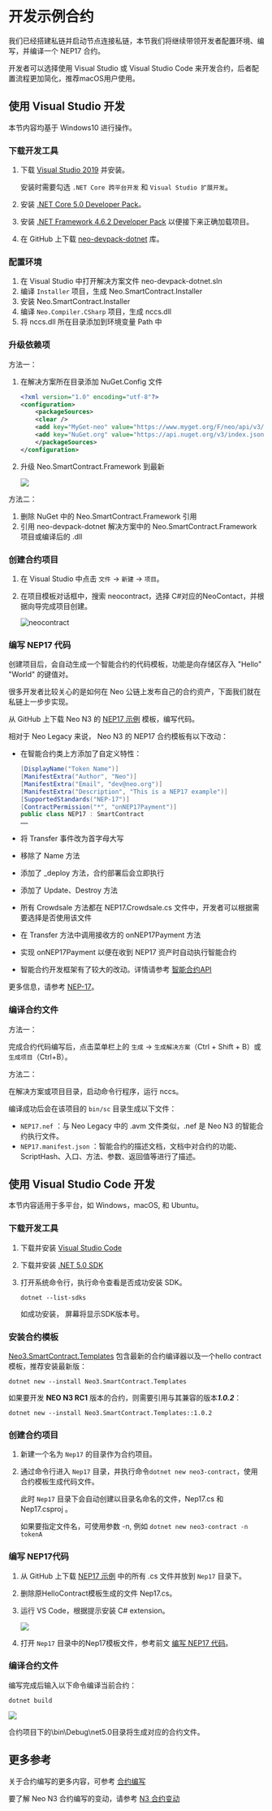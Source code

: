 # 开发示例合约

我们已经搭建私链并启动节点连接私链，本节我们将继续带领开发者配置环境、编写，并编译一个 NEP17 合约。

开发者可以选择使用 Visual Studio 或 Visual Studio Code 来开发合约，后者配置流程更加简化，推荐macOS用户使用。

## 使用 Visual Studio 开发

本节内容均基于 Windows10 进行操作。

### 下载开发工具

1. 下载 [Visual Studio 2019](https://www.visualstudio.com/products/visual-studio-community-vs) 并安装。

   安装时需要勾选 `.NET Core 跨平台开发` 和 `Visual Studio 扩展开发`。

2. 安装 [.NET Core 5.0 Developer Pack](https://dotnet.microsoft.com/download/dotnet/thank-you/sdk-5.0.202-windows-x64-installer)。

3. 安装 [.NET Framework 4.6.2 Developer Pack](https://dotnet.microsoft.com/download/dotnet-framework/thank-you/net462-developer-pack-offline-installer) 以便接下来正确加载项目。

4. 在 GitHub 上下载 [neo-devpack-dotnet](https://github.com/neo-project/neo-devpack-dotnet) 库。

### 配置环境

1. 在 Visual Studio 中打开解决方案文件 neo-devpack-dotnet.sln
2. 编译 `Installer` 项目，生成 Neo.SmartContract.Installer
3. 安装 Neo.SmartContract.Installer
4. 编译 `Neo.Compiler.CSharp` 项目，生成 nccs.dll
5. 将 nccs.dll 所在目录添加到环境变量 Path 中

### 升级依赖项

方法一：

1. 在解决方案所在目录添加 NuGet.Config 文件

   ```xml
   <?xml version="1.0" encoding="utf-8"?>
   <configuration>
       <packageSources>
       <clear />
       <add key="MyGet-neo" value="https://www.myget.org/F/neo/api/v3/index.json" />
       <add key="NuGet.org" value="https://api.nuget.org/v3/index.json" />
       </packageSources>
   </configuration>
   ```

2. 升级 Neo.SmartContract.Framework 到最新

   ![](assets/nuget.png)

方法二：

1. 删除 NuGet 中的 Neo.SmartContract.Framework 引用
2. 引用 neo-devpack-dotnet 解决方案中的 Neo.SmartContract.Framework 项目或编译后的 .dll

### 创建合约项目

1. 在 Visual Studio 中点击 `文件` -> `新建` -> `项目`。

2. 在项目模板对话框中，搜索 neocontract，选择 C#对应的NeoContact，并根据向导完成项目创建。

   ![neocontract](assets/neocontract.png)

### 编写 NEP17 代码

创建项目后，会自动生成一个智能合约的代码模板，功能是向存储区存入 "Hello" "World" 的键值对。

很多开发者比较关心的是如何在 Neo 公链上发布自己的合约资产，下面我们就在私链上一步步实现。

从 GitHub 上下载 Neo N3 的 [NEP17 示例](https://github.com/neo-project/examples/tree/master/csharp/NEP17) 模板，编写代码。

相对于 Neo Legacy 来说， Neo N3 的 NEP17 合约模板有以下改动：

- 在智能合约类上方添加了自定义特性：

  ```c#
  [DisplayName("Token Name")]
  [ManifestExtra("Author", "Neo")]
  [ManifestExtra("Email", "dev@neo.org")]
  [ManifestExtra("Description", "This is a NEP17 example")]
  [SupportedStandards("NEP-17")]
  [ContractPermission("*", "onNEP17Payment")]
  public class NEP17 : SmartContract
  ……
  ```

- 将 Transfer 事件改为首字母大写

- 移除了 Name 方法

- 添加了 _deploy 方法，合约部署后会立即执行

- 添加了 Update、Destroy 方法

- 所有 Crowdsale 方法都在 NEP17.Crowdsale.cs 文件中，开发者可以根据需要选择是否使用该文件

- 在 Transfer 方法中调用接收方的 onNEP17Payment 方法

- 实现 onNEP17Payment 以便在收到 NEP17 资产时自动执行智能合约

- 智能合约开发框架有了较大的改动。详情请参考 [智能合约API](../reference/scapi/interop.md)

更多信息，请参考 [NEP-17](../develop/write/nep17.md)。

### 编译合约文件

方法一：

完成合约代码编写后，点击菜单栏上的 `生成` -> `生成解决方案`（Ctrl + Shift + B）或 `生成项目`（Ctrl+B）。

方法二：

在解决方案或项目目录，启动命令行程序，运行 nccs。

编译成功后会在该项目的 `bin/sc` 目录生成以下文件：

- `NEP17.nef` ：与 Neo Legacy 中的 .avm 文件类似，.nef 是 Neo N3 的智能合约执行文件。
- `NEP17.manifest.json` ：智能合约的描述文档，文档中对合约的功能、ScriptHash、入口、方法、参数、返回值等进行了描述。

## 使用 Visual Studio Code 开发

本节内容适用于多平台，如 Windows，macOS, 和 Ubuntu。

### 下载开发工具

1. 下载并安装 [Visual Studio Code](https://code.visualstudio.com/Download)

2. 下载并安装 [.NET 5.0 SDK](https://dotnet.microsoft.com/download)

3. 打开系统命令行，执行命令查看是否成功安装 SDK。

   ```
   dotnet --list-sdks
   ```

   如成功安装， 屏幕将显示SDK版本号。

### 安装合约模板

[Neo3.SmartContract.Templates](https://www.nuget.org/packages/Neo3.SmartContract.Templates/) 包含最新的合约编译器以及一个hello contract模板，推荐安装最新版：

```
dotnet new --install Neo3.SmartContract.Templates
```

如果要开发 **NEO N3 RC1** 版本的合约，则需要引用与其兼容的版本***1.0.2***：

```
dotnet new --install Neo3.SmartContract.Templates::1.0.2
```

### 创建合约项目

1. 新建一个名为 `Nep17` 的目录作为合约项目。

2. 通过命令行进入 `Nep17` 目录，并执行命令`dotnet new neo3-contract`，使用合约模板生成代码文件。

   此时 `Nep17` 目录下会自动创建以目录名命名的文件，Nep17.cs 和 Nep17.csproj 。
   
   如果要指定文件名，可使用参数 -n, 例如 `dotnet new neo3-contract -n tokenA`

### 编写 NEP17代码

1. 从 GitHub 上下载 [NEP17 示例](https://github.com/neo-project/examples/tree/master/csharp/NEP17) 中的所有 .cs 文件并放到  `Nep17` 目录下。

2. 删除原HelloContract模板生成的文件 Nep17.cs。

3. 运行 VS Code，根据提示安装 C# extension。

   ![](assets\extension.png)

4. 打开 `Nep17` 目录中的Nep17模板文件，参考前文 [编写 NEP17 代码](#编写-nep17-代码)。

### 编译合约文件

编写完成后输入以下命令编译当前合约：

```
dotnet build
```

![](assets\build.png)

合约项目下的\bin\Debug\net5.0目录将生成对应的合约文件。

## 更多参考

关于合约编写的更多内容，可参考 [合约编写](../develop/write/basics.md)

要了解 Neo N3 合约编写的变动，请参考 [N3 合约变动](../develop/write/difference.md)

